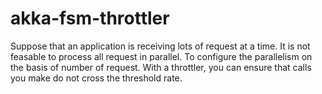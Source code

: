 # akka-fsm-throttler

Suppose that an application is receiving lots of request at a time. It is not feasable to process all request in parallel.
To configure the parallelism on the basis of number of request. With a throttler, you can ensure that calls you make do not cross the threshold rate.

